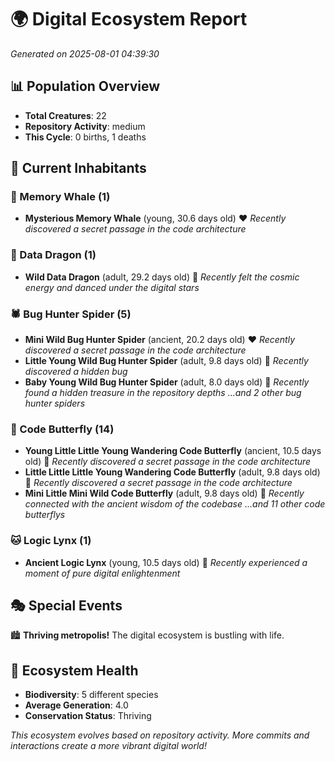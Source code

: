 # 🌍 Digital Ecosystem Report
*Generated on 2025-08-01 04:39:30*

## 📊 Population Overview
- **Total Creatures**: 22
- **Repository Activity**: medium
- **This Cycle**: 0 births, 1 deaths

## 👥 Current Inhabitants

### 🐋 Memory Whale (1)
- **Mysterious Memory Whale** (young, 30.6 days old) ❤️
  *Recently discovered a secret passage in the code architecture*

### 🐉 Data Dragon (1)
- **Wild Data Dragon** (adult, 29.2 days old) 💛
  *Recently felt the cosmic energy and danced under the digital stars*

### 🕷️ Bug Hunter Spider (5)
- **Mini Wild Bug Hunter Spider** (ancient, 20.2 days old) ❤️
  *Recently discovered a secret passage in the code architecture*
- **Little Young Wild Bug Hunter Spider** (adult, 9.8 days old) 💚
  *Recently discovered a hidden bug*
- **Baby Young Wild Bug Hunter Spider** (adult, 8.0 days old) 💚
  *Recently found a hidden treasure in the repository depths*
  *...and 2 other bug hunter spiders*

### 🦋 Code Butterfly (14)
- **Young Little Little Young Wandering Code Butterfly** (ancient, 10.5 days old) 💛
  *Recently discovered a secret passage in the code architecture*
- **Little Little Little Young Wandering Code Butterfly** (adult, 9.8 days old) 💛
  *Recently discovered a secret passage in the code architecture*
- **Mini Little Mini Wild Code Butterfly** (adult, 9.8 days old) 💚
  *Recently connected with the ancient wisdom of the codebase*
  *...and 11 other code butterflys*

### 🐱 Logic Lynx (1)
- **Ancient Logic Lynx** (young, 10.5 days old) 💚
  *Recently experienced a moment of pure digital enlightenment*

## 🎭 Special Events

🏙️ **Thriving metropolis!** The digital ecosystem is bustling with life.

## 🔬 Ecosystem Health
- **Biodiversity**: 5 different species
- **Average Generation**: 4.0
- **Conservation Status**: Thriving

*This ecosystem evolves based on repository activity. More commits and interactions create a more vibrant digital world!*